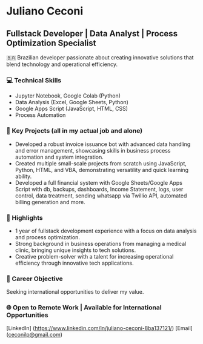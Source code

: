 # Juliano Ceconi
## Fullstack Developer | Data Analyst | Process Optimization Specialist

🇧🇷 Brazilian developer passionate about creating innovative solutions that blend technology and operational efficiency.

### 💻 Technical Skills
- Jupyter Notebook, Google Colab (Python)
- Data Analysis (Excel, Google Sheets, Python)
- Google Apps Script (JavaScript, HTML, CSS)
- Process Automation

### 🚀 Key Projects (all in my actual job and alone)
- Developed a robust invoice issuance bot with advanced data handling and error management, showcasing skills in business process automation and system integration.
- Created multiple small-scale projects from scratch using JavaScript, Python, HTML, and VBA, demonstrating versatility and quick learning ability.
- Developed a full financial system with Google Sheets/Google Apps Script with db, backups, dashboards, Income Statement, logs, user control, data treatment, sending whatsapp via Twillio API, automated billing generation and more.

### 🌟 Highlights
- 1 year of fullstack development experience with a focus on data analysis and process optimization.
- Strong background in business operations from managing a medical clinic, bringing unique insights to tech solutions.
- Creative problem-solver with a talent for increasing operational efficiency through innovative tech applications.

### 🎯 Career Objective
Seeking international opportunities to deliver my value.

### 🌐 Open to Remote Work | Available for International Opportunities

[LinkedIn]  (https://www.linkedin.com/in/juliano-ceconi-8ba137121/)
[Email]  (ceconilp@gmail.com)
